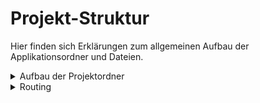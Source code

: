 # Projekt-Struktur

Hier finden sich Erklärungen zum allgemeinen Aufbau der Applikationsordner und Dateien.

<details>
<summary>Aufbau der Projektordner</summary>

### Ordnerstruktur von Tauri und React

Um einen Überblick über die wichtigsten Ordner und Dateien zu liefern, wird hier kurz die Struktur des Projekts erklärt:

Die zwei wichtigsten Ordner sind **/src** und **/src-tauri**.

### **/src**

Im **/src** Ordner befindet sich der Code für das Programm.  
Dieser Ordner beinhaltet zwei weitere Ordner namens **/components** und **/lib**. Im Components Ordner befinden sich alle für das Frontend wichtigen reusable components, wie z.B. die einzelnen Tabs für das Hochladen der notwendigen Dateien.  
Im Lib Ordner befinden sich zwei JavaScript Dateien, die die ganze Logik der Datenauslese, Aufarbeitung und des Vergleiches enthalten. Die Datei _pdfCreator.js_ ist außerdem für das Erstellen der PDF für den Bestätigungsprozess durch den Kunden zuständig.

Der src Ordner beinhaltet außerdem eine **main.tsx**, in der alle Routes für das Programm festgelegt sind.  
Soll etwa eine neue Seite dem Programm hinzugefügt werden, muss sie erst hier registriert werden.  
Die Dateien, die mit einem Großbuchstaben starten (_App.tsx_, _Editor.tsx_, ...), stellen die Seiten des Programms dar.

### **/src-tauri**

Im **/src-tauri** Verzeichnis finden sich alle Dateien, die für Tauri (also für die Anwendung an sich) relevant sind.
Dazu zählt vor allem die Datei _tauri.conf.json_, die wichtige Einstellungen für das Fenster unserer Anwenung und Tauri festlegt.
Hier wird auch die Versionsnummer und der Fensternamen festgelegt!
Die Dokumentation zu Tauri findet sich unter: https://v2.tauri.app/start/

Die Datei _Cargo.toml_ beinhaltet außerdem Optimierungseinstellungen für den Build-Prozess. Hier können Einstellungen nach Bedarf angepasst werden. Derzeit liegt der Fokus auf Build und Programm speed. Die Anwendungsgröße ist klein genug (~3.2mb).

### Config Files

Im Projektverzeichnis finden sich auch viele .json und .js Dateien, die folgende Aufgaben haben:  
| Datei | Funktion
| - | -
|_.gitignore_ | Liste aller Dateien und Verzeichnise, welche nicht auf GitHub gepushed werden sollen
|_components.json_| ShadCN Component Settings, siehe https://ui.shadcn.com/docs
| _package.json_ | Beinhaltet alle verfügbaren npm run Befehle und alle installierten NPM Modules
| _package-lock.json_| Darf nicht bearbeitet werden! Speichert Versionen für das Projekt und dessen Module.
|_tailwind.conf.js_| Einstellungen für TaildwindCSS, kann angepasst werden.
| [...]| Dienen dem Konfigurieren oder Dokumentieren. Keine weitere Relevanz.

#

```
📦 rfid-app-v3
│   .gitignore
│   components.json
│   index.html
│   package-lock.json
│   package.json
│   postcss.config.js
│   README.md
│   tailwind.config.js
│   tsconfig.json
│   tsconfig.node.json
│   vite.config.ts
│
├─ .vscode
│   extensions.json
│
├─ documentation
│   │   github.md
│   │   installation.md
│   │   npm-packages.md
│   │   README.md
│   │   structure.md
│   │
│   └─ assets
│       [...]
│
├─ src
│   │   App.tsx
│   │   Editor.tsx
│   │   Finished.tsx
│   │   index.css
│   │   main.tsx
│   │   vite-env.d.ts
│   │
│   ├─ components
│   │   │   barcode_tab.tsx
│   │   │   download_tab.tsx
│   │   │   erp_tab.tsx
│   │   │   instructions_dialog.tsx
│   │   │   master_tab.tsx
│   │   │   rfid_tab.tsx
│   │   │   start_tab.tsx
│   │   │   upload_stepper.tsx
│   │   │
│   │   ├─ tables
│   │   │   artNr_table.tsx
│   │   │   barcode_table.tsx
│   │   │   erp_table.tsx
│   │   │   lotid_table.tsx
│   │   │   rfid_table.tsx
│   │   │   scan_table.tsx
│   │   │
│   │   └─ ui
│   │       button.tsx
│   │       card.tsx
│   │       dialog.tsx
│   │       tabs.tsx
│   │
│   └─ lib
│       compare.js
│       pdfCreator.js
│       utils.ts
│
├─ src-tauri
    │   .gitignore
    │   build.rs
    │   Cargo.lock
    │   Cargo.toml
    │   tauri.conf.json
    │
    ├─ icons
    │   [...]
    │
    └─ src
        main.rs
```

</details>

<details>
<summary>Routing</summary>

### Routing einrichten mit wouter

Routing ermöglich die Navigation zwischen den Unterseiten der Applikation. Außerdem übergibt wouter sogenannte `states`, die Daten für oder vom Abgleich enthalten weiter. So kommunizieren die Seiten miteinander.

## src/main.tsx

Die _main.tsx_ sorgt für das registrieren von Unterseiten die in das Routing aufgenommen werden sollen.

Um eine Seite als Route zu registrieren, muss folgendes getan werden:

1. Im _src_ Ordner muss eine Datei mit dem Namen der Route exisitieren. Routes / Pages werden immer im Pascal-Case geschrieben und exportieren eine Funktion mit dem Namen der Seite (wie Dateibezeichnung).
2. `<Route>...</Route>` zur main.tsx hinzufügen und Component verlinken
3. Link einrichten und mit wouter navigieren

Soll nun Beispielsweise die neue Seite "Test" hinzugefügt werden, kann mit folgenden Zeilen die Seite registriert werden.

```js
// src/main.tsx


// other imports...

// Component import
import Test from "./Test";

ReactDOM.createRoot(document.getElementById("root") as HTMLElement).render(
  <React.StrictMode>
    <Switch>
      <Route path='/' component={App} />
      <Route path='/editor' component={Editor} />
      <Route path='/finished' component={Finished} />

      // Neue registrierte Seite Test
      ---------------------------------------
      <Route path='/test' component={Test} />
      ---------------------------------------

      <Route>404 Error - Das hat nicht funktioniert</Route>
    </Switch>
  </React.StrictMode>
);
```

Soll nun von einer Seite (FromPage) auf diese Seite (Test) navigiert werden können, kann dies durch den path `/test` geschehen.

```js
import { Link } from "wouter";

export default FromPage() {
    return {
        <div>
            <Link
              href='/test'
              title='Zur Seite Test'
            >
              Gehe zu Test
            </Link>
        </div>
    }
}
```

<br/>

> [!IMPORTANT] > **Die Reihenfolge der registrierten Routes spielt eine Rolle!**  
> Routes sind nach absteigender Priorität sortiert, um Fallbacks zu sichern.  
> Die in der _main.tsx_ definierte letze Route ohne path und Component stellt den default fallback dar.
>
> Solche Routes dienen als 404 Page, falls andere Seiten nicht aufrufbar sein sollten.
>
> Dokumentation: [wouter js](https://github.com/molefrog/wouter?tab=readme-ov-file#how-do-i-make-a-default-route)

</details>
